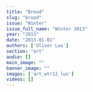 ```yaml
---
title: "Brood"
slug: "brood"
issue: "Winter"
issue_full_name: "Winter 2013"
year: "2013"
date: "2013-01-01"
authors: ['Oliver Luo']
section: "art"
audio: []
main_image: ""
banner_image: ""
images: ['art_wtr12_luo']
videos: []
---
```

